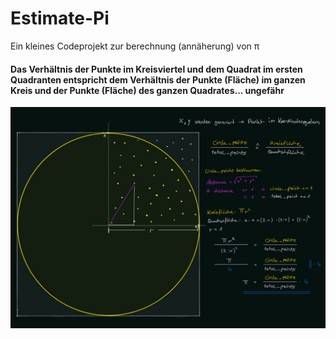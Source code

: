 # Estimate-Pi 
Ein kleines Codeprojekt zur berechnung (annäherung) von &pi;

#### Das Verhältnis der Punkte im Kreisviertel und dem Quadrat im ersten Quadranten entspricht dem Verhältnis der Punkte (Fläche) im ganzen Kreis und der Punkte (Fläche) des ganzen Quadrates... ungefähr
![alt text](https://github.com/kadimoezdemir/Estimate-Pi-/blob/main/Assets/estimate_pi.jpg)
